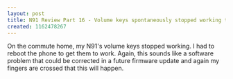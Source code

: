 ```yaml
---
layout: post
title: N91 Review Part 16 - Volume keys spontaneously stopped working today
created: 1162478267
---
```

<p>
On the commute home, my N91's volume keys stopped working. I had to reboot the phone to get them to work. Again, this sounds like a software problem that could be corrected in a future firmware update and again my fingers are crossed that this will happen.
</p>
